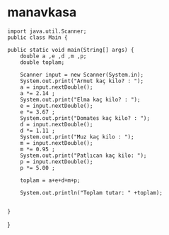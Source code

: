 # manavkasa

    import java.util.Scanner;
    public class Main {

    public static void main(String[] args) {
        double a ,e ,d ,m ,p;
        double toplam;

        Scanner input = new Scanner(System.in);
        System.out.print("Armut kaç kilo? : ");
        a = input.nextDouble();
        a *= 2.14 ;
        System.out.print("Elma kaç kilo? : ");
        e = input.nextDouble();
        e *= 3.67 ;
        System.out.print("Domates kaç kilo? : ");
        d = input.nextDouble();
        d *= 1.11 ;
        System.out.print("Muz kaç kilo : ");
        m = input.nextDouble();
        m *= 0.95 ;
        System.out.print("Patlıcan kaç kilo: ");
        p = input.nextDouble();
        p *= 5.00 ;

        toplam = a+e+d+m+p;

        System.out.println("Toplam tutar: " +toplam);


    }
}
